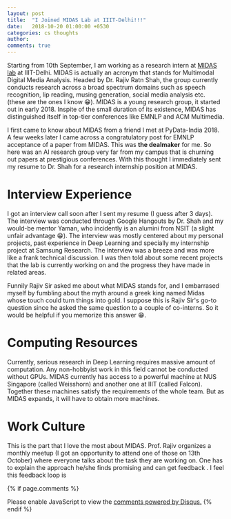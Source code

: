 ```yaml
---
layout: post
title:  "I Joined MIDAS Lab at IIIT-Delhi!!!"
date:   2018-10-20 01:00:00 +0530
categories: cs thoughts
author:
comments: true
---
```

Starting from 10th September, I am working as a research intern at [MIDAS lab](http://midas.iiitd.edu.in/) at IIIT-Delhi. MIDAS is actually an acronym that stands for  Multimodal Digital Media Analysis. Headed by Dr. Rajiv Ratn Shah, the group currently conducts research across a broad spectrum domains such as speech recognition, lip reading, musing generation, social media analysis etc. (these are the ones I know 😁). MIDAS is a young research group, it started out in early 2018.
Inspite of the small duration of its existence, MIDAS has distinguished itself in top-tier conferences like EMNLP and ACM Multimedia.

I first came to know about MIDAS from a friend I met at PyData-India 2018. A few weeks later I came across a congratulatory post for EMNLP acceptance of a paper from MIDAS. This was __the dealmaker__ for me. So here was an AI research group very far from my campus that is churning out papers at prestigious conferences. With this thought I immediately sent my resume to Dr. Shah for a research internship position at MIDAS.

# Interview Experience

I got an interview call soon after I sent my resume (I guess after 3 days). The interview was conducted through Google Hangouts by Dr. Shah and my would-be mentor Yaman, who incidently is an alumini from NSIT (a slight unfair advantage 😁). The interview was mostly centered about my personal projects, past experience in Deep Learning and specially my internship project at Samsung Research. The interview was a breeze and was more like a frank technical discussion. I was then told about some recent projects that the lab is currently working on and the progress they have made in related areas.

Funnily Rajiv Sir asked me about what MIDAS stands for, and I embarrased myself by fumbling about the myth around a greek king named Midas whose touch could turn things into gold. I suppose this is Rajiv Sir's go-to question since he asked the same question to a couple of co-interns. So it would be helpful if you memorize this answer 😁.

# Computing Resources
Currently, serious research in Deep Learning requires massive amount of computation. Any non-hobbyist work in this field cannot be conducted without GPUs. MIDAS currently has access to a powerful machine at NUS Singapore (called Weisshorn) and another one at IIIT (called Falcon). Together these machines satisfy the requirements of the whole team. But as MIDAS expands, it will have to obtain more machines.

# Work Culture
This is the part that I love the most about MIDAS. Prof. Rajiv organizes a monthly meetup (I got an opportunity to attend one of those on 13th October) where everyone talks about the task they are working on. One has to explain the approach he/she finds promising and can get feedback . I feel this feedback loop is 

{% if page.comments %}
<div id="disqus_thread"></div>
<script>

/**
*  RECOMMENDED CONFIGURATION VARIABLES: EDIT AND UNCOMMENT THE SECTION BELOW TO INSERT DYNAMIC VALUES FROM YOUR PLATFORM OR CMS.
*  LEARN WHY DEFINING THESE VARIABLES IS IMPORTANT: https://disqus.com/admin/universalcode/#configuration-variables*/
/*
var disqus_config = function () {
this.page.url = PAGE_URL;  // Replace PAGE_URL with your page's canonical URL variable
this.page.identifier = PAGE_IDENTIFIER; // Replace PAGE_IDENTIFIER with your page's unique identifier variable
};
*/
(function() { // DON'T EDIT BELOW THIS LINE
var d = document, s = d.createElement('script');
s.src = 'https://euler16.disqus.com/embed.js';
s.setAttribute('data-timestamp', +new Date());
(d.head || d.body).appendChild(s);
})();
</script>
<noscript>Please enable JavaScript to view the <a href="https://disqus.com/?ref_noscript">comments powered by Disqus.</a></noscript>
{% endif %}